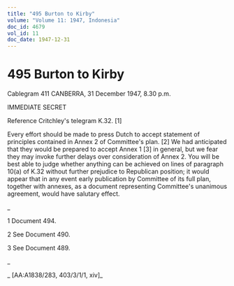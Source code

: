 ```yaml
---
title: "495 Burton to Kirby"
volume: "Volume 11: 1947, Indonesia"
doc_id: 4679
vol_id: 11
doc_date: 1947-12-31
---
```


# 495 Burton to Kirby

Cablegram 411 CANBERRA, 31 December 1947, 8.30 p.m.

IMMEDIATE SECRET

Reference Critchley's telegram K.32. [1]

Every effort should be made to press Dutch to accept statement of principles contained in Annex 2 of Committee's plan. [2] We had anticipated that they would be prepared to accept Annex 1 [3] in general, but we fear they may invoke further delays over consideration of Annex 2. You will be best able to judge whether anything can be achieved on lines of paragraph 10(a) of K.32 without further prejudice to Republican position; it would appear that in any event early publication by Committee of its full plan, together with annexes, as a document representing Committee's unanimous agreement, would have salutary effect.

_

1 Document 494.

2 See Document 490.

3 See Document 489.

_

_ [AA:A1838/283, 403/3/1/1, xiv]_
